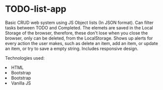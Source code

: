 # TODO-list-app
Basic CRUD web system using JS Object lists (In JSON format). Can filter tasks between TODO and Completed. The elemets are saved in the Local Storage of the browser, therefore, these don't lose when you close the browser, only can be deleted, from the LocalStorage. Shows up alerts for every action the user makes, such as delete an item, add an item, or update an item, or try to save a empty string. Includes responsive design.

Technologies used:
<li> HTML
<li> Bootstrap
<li> Bootstrap
<li> Vanilla JS
